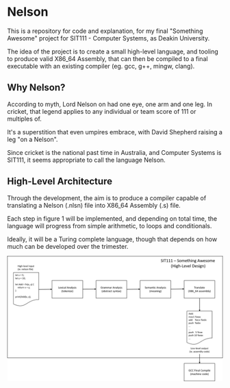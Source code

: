 # Nelson

This is a repository for code and explanation, for my final "Something Awesome"
project for SIT111 - Computer Systems, as Deakin University.

The idea of the project is to create a small high-level language, and tooling
to produce valid X86_64 Assembly, that can then be compiled to a final 
executable with an existing compiler (eg. gcc, g++, mingw, clang).

## Why Nelson?

According to myth, Lord Nelson on had one eye, one arm and one leg. In cricket,
that legend applies to any individual or team score of 111 or multiples of.

It's a superstition that even umpires embrace, with David Shepherd raising a leg
"on a Nelson".

Since cricket is the national past time in Australia, and Computer Systems is
SIT111, it seems appropriate to call the language Nelson.

## High-Level Architecture

Through the development, the aim is to produce a compiler capable of translating
a Nelson (.nlsn) file into X86_64 Assembly (.s) file.

Each step in figure 1 will be implemented, and depending on total time, the
language will progress from simple arithmetic, to loops and conditionals.

Ideally, it will be a Turing complete language, though that depends on how much
can be developed over the trimester.

![High-Level Design](/docs/hld.png)
